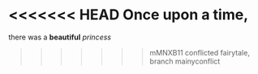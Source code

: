 <<<<<<< HEAD
Once upon a time,
=======

there was a **beautiful** _princess_
>>>>>>> mMNXB11 conflicted fairytale, branch mainyconflict
